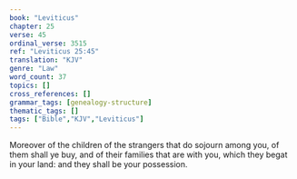```yaml
---
book: "Leviticus"
chapter: 25
verse: 45
ordinal_verse: 3515
ref: "Leviticus 25:45"
translation: "KJV"
genre: "Law"
word_count: 37
topics: []
cross_references: []
grammar_tags: [genealogy-structure]
thematic_tags: []
tags: ["Bible","KJV","Leviticus"]
---
```

Moreover of the children of the strangers that do sojourn among you, of them shall ye buy, and of their families that are with you, which they begat in your land: and they shall be your possession.
